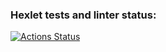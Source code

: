 ### Hexlet tests and linter status:
[![Actions Status](https://github.com/nefedova-n/python-project-49/actions/workflows/hexlet-check.yml/badge.svg)](https://github.com/nefedova-n/python-project-49/actions)
